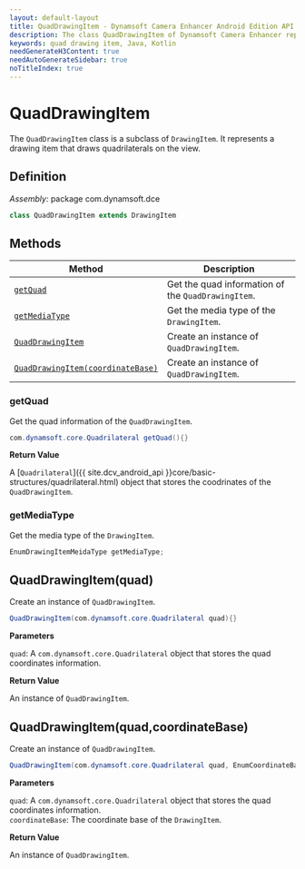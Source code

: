```yaml
---
layout: default-layout
title: QuadDrawingItem - Dynamsoft Camera Enhancer Android Edition API Reference
description: The class QuadDrawingItem of Dynamsoft Camera Enhancer represents a drawing item that draws quadrilaterals on the view.
keywords: quad drawing item, Java, Kotlin
needGenerateH3Content: true
needAutoGenerateSidebar: true
noTitleIndex: true
---
```


# QuadDrawingItem

The `QuadDrawingItem` class is a subclass of `DrawingItem`. It represents a drawing item that draws quadrilaterals on the view.

## Definition

*Assembly:* package com.dynamsoft.dce

```java
class QuadDrawingItem extends DrawingItem
```

## Methods

| Method | Description |
|------- |-------------|
| [`getQuad`](#getquad) | Get the quad information of the `QuadDrawingItem`. |
| [`getMediaType`](#getmediatype) | Get the media type of the `DrawingItem`. |
| [`QuadDrawingItem`](#quaddrawingitemquad) | Create an instance of `QuadDrawingItem`. |
| [`QuadDrawingItem(coordinateBase)`](#quaddrawingitemquadcoordinatebase) | Create an instance of `QuadDrawingItem`. |

### getQuad

Get the quad information of the `QuadDrawingItem`.

```java
com.dynamsoft.core.Quadrilateral getQuad(){}
```

**Return Value**

A [`Quadrilateral`]({{ site.dcv_android_api }}core/basic-structures/quadrilateral.html) object that stores the coodrinates of the `QuadDrawingItem`.

### getMediaType

Get the media type of the `DrawingItem`.

```java
EnumDrawingItemMeidaType getMediaType;
```

## QuadDrawingItem(quad)

Create an instance of `QuadDrawingItem`.

```java
QuadDrawingItem(com.dynamsoft.core.Quadrilateral quad){}
```

**Parameters**

`quad`: A `com.dynamsoft.core.Quadrilateral` object that stores the quad coordinates information.

**Return Value**

An instance of `QuadDrawingItem`.

## QuadDrawingItem(quad,coordinateBase)

Create an instance of `QuadDrawingItem`.

```java
QuadDrawingItem(com.dynamsoft.core.Quadrilateral quad, EnumCoordinateBase coordinateBase){}
```

**Parameters**

`quad`: A `com.dynamsoft.core.Quadrilateral` object that stores the quad coordinates information.  
`coordinateBase`: The coordinate base of the `DrawingItem`.

**Return Value**

An instance of `QuadDrawingItem`.
